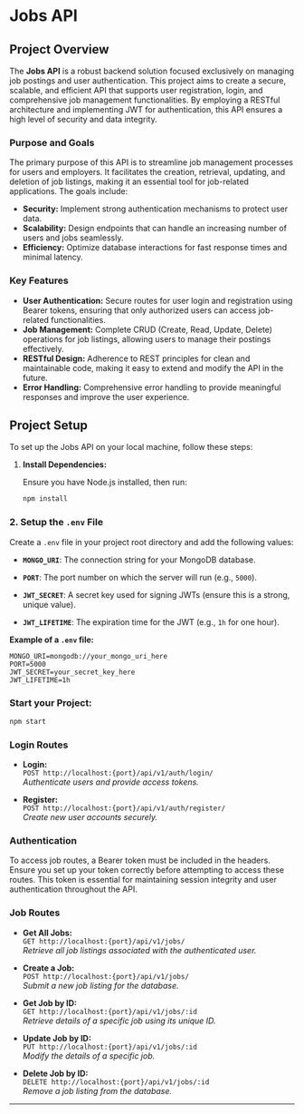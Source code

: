 # Jobs API

## Project Overview

The **Jobs API** is a robust backend solution focused exclusively on managing job postings and user authentication. This project aims to create a secure, scalable, and efficient API that supports user registration, login, and comprehensive job management functionalities. By employing a RESTful architecture and implementing JWT for authentication, this API ensures a high level of security and data integrity.

### Purpose and Goals

The primary purpose of this API is to streamline job management processes for users and employers. It facilitates the creation, retrieval, updating, and deletion of job listings, making it an essential tool for job-related applications. The goals include:

- **Security:** Implement strong authentication mechanisms to protect user data.
- **Scalability:** Design endpoints that can handle an increasing number of users and jobs seamlessly.
- **Efficiency:** Optimize database interactions for fast response times and minimal latency.

### Key Features

- **User Authentication:** Secure routes for user login and registration using Bearer tokens, ensuring that only authorized users can access job-related functionalities.
- **Job Management:** Complete CRUD (Create, Read, Update, Delete) operations for job listings, allowing users to manage their postings effectively.
- **RESTful Design:** Adherence to REST principles for clean and maintainable code, making it easy to extend and modify the API in the future.
- **Error Handling:** Comprehensive error handling to provide meaningful responses and improve the user experience.

## Project Setup

To set up the Jobs API on your local machine, follow these steps:

1. **Install Dependencies:**

   Ensure you have Node.js installed, then run:

   ```bash
   npm install
   ```


  ### 2. **Setup the `.env` File**
  
  Create a `.env` file in your project root directory and add the following values:
  
  - **`MONGO_URI`**: The connection string for your MongoDB database.
    
  - **`PORT`**: The port number on which the server will run (e.g., `5000`).
  
  - **`JWT_SECRET`**: A secret key used for signing JWTs (ensure this is a strong, unique value).
  
  - **`JWT_LIFETIME`**: The expiration time for the JWT (e.g., `1h` for one hour).
  
  **Example of a `.env` file:**
  
  ```plaintext
  MONGO_URI=mongodb://your_mongo_uri_here
  PORT=5000
  JWT_SECRET=your_secret_key_here
  JWT_LIFETIME=1h
  ```

   ### Start your Project:
   ```bash 
   npm start
   ```



### **Login Routes**

- **Login:**  
  `POST http://localhost:{port}/api/v1/auth/login/`  
  *Authenticate users and provide access tokens.*

- **Register:**  
  `POST http://localhost:{port}/api/v1/auth/register/`  
  *Create new user accounts securely.*

### **Authentication**

To access job routes, a Bearer token must be included in the headers. Ensure you set up your token correctly before attempting to access these routes. This token is essential for maintaining session integrity and user authentication throughout the API.

### **Job Routes**

- **Get All Jobs:**  
  `GET http://localhost:{port}/api/v1/jobs/`  
  *Retrieve all job listings associated with the authenticated user.*

- **Create a Job:**  
  `POST http://localhost:{port}/api/v1/jobs/`  
  *Submit a new job listing for the database.*

- **Get Job by ID:**  
  `GET http://localhost:{port}/api/v1/jobs/:id`  
  *Retrieve details of a specific job using its unique ID.*

- **Update Job by ID:**  
  `PUT http://localhost:{port}/api/v1/jobs/:id`  
  *Modify the details of a specific job.*

- **Delete Job by ID:**  
  `DELETE http://localhost:{port}/api/v1/jobs/:id`  
  *Remove a job listing from the database.*

---

